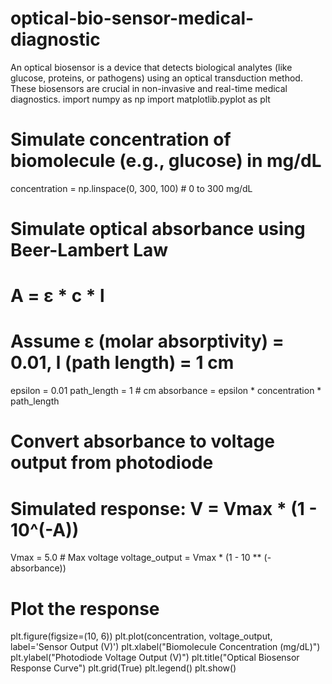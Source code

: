 # optical-bio-sensor-medical-diagnostic
An optical biosensor is a device that detects biological analytes (like glucose, proteins, or pathogens) using an optical transduction method. These biosensors are crucial in non-invasive and real-time medical diagnostics.
import numpy as np
import matplotlib.pyplot as plt

# Simulate concentration of biomolecule (e.g., glucose) in mg/dL
concentration = np.linspace(0, 300, 100)  # 0 to 300 mg/dL

# Simulate optical absorbance using Beer-Lambert Law
# A = ε * c * l
# Assume ε (molar absorptivity) = 0.01, l (path length) = 1 cm
epsilon = 0.01
path_length = 1  # cm
absorbance = epsilon * concentration * path_length

# Convert absorbance to voltage output from photodiode
# Simulated response: V = Vmax * (1 - 10^(-A))
Vmax = 5.0  # Max voltage
voltage_output = Vmax * (1 - 10 ** (-absorbance))

# Plot the response
plt.figure(figsize=(10, 6))
plt.plot(concentration, voltage_output, label='Sensor Output (V)')
plt.xlabel("Biomolecule Concentration (mg/dL)")
plt.ylabel("Photodiode Voltage Output (V)")
plt.title("Optical Biosensor Response Curve")
plt.grid(True)
plt.legend()
plt.show()
